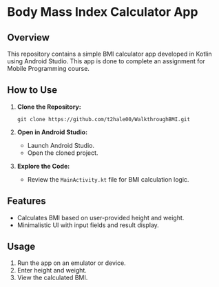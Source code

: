 # Body Mass Index Calculator App

## Overview

This repository contains a simple BMI calculator app developed in Kotlin using Android Studio. This app is done to complete an assignment for Mobile Programming course. 

## How to Use

1. **Clone the Repository:**
   ```
   git clone https://github.com/t2hale00/WalkthroughBMI.git
   ```

2. **Open in Android Studio:**
   - Launch Android Studio.
   - Open the cloned project.

3. **Explore the Code:**
   - Review the `MainActivity.kt` file for BMI calculation logic.

## Features

- Calculates BMI based on user-provided height and weight.
- Minimalistic UI with input fields and result display.

## Usage

1. Run the app on an emulator or device.
2. Enter height and weight.
3. View the calculated BMI.
